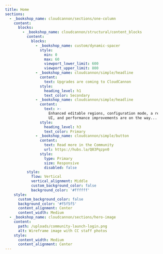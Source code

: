 ```yaml
---
title: Home
sections:
  - _bookshop_name: cloudcannon/sections/one-column
    content:
      blocks:
        - _bookshop_name: cloudcannon/structural/content_blocks
          content:
            blocks:
              - _bookshop_name: custom/dynamic-spacer
                style:
                  min: 0
                  max: 60
                  viewport_lower_limit: 600
                  viewport_upper_limit: 800
              - _bookshop_name: cloudcannon/simple/headline
                content:
                  text: Upgrades are coming to CloudCannon
                style:
                  heading_level: h1
                  text_color: Secondary
              - _bookshop_name: cloudcannon/simple/headline
                content:
                  text: >-
                    Enhanced editable regions, configuration mode, a refreshed
                    UI, and performance improvements are on the way...
                style:
                  heading_level: h3
                  text_color: Primary
              - _bookshop_name: cloudcannon/simple/button
                content:
                  text: Read more in the Community
                  url: https://hubs.la/Q03Pqzpn0
                style:
                  type: Primary
                  size: Responsive
                  disabled: false
          style:
            flow: Vertical
            vertical_alignment: Middle
            custom_background_color: false
            background_color: '#ffffff'
    style:
      custom_background_color: false
      background_color: '#f5f5f5'
      content_alignment: Center
      content_width: Medium
  - _bookshop_name: cloudcannon/sections/hero-image
    content:
      path: /uploads/community-launch-login.png
      alt: Wireframe image with CC staff photos
    style:
      content_width: Medium
      content_alignment: Center
---
```

